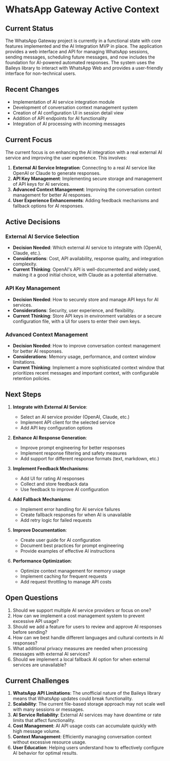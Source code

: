 # WhatsApp Gateway Active Context

## Current Status

The WhatsApp Gateway project is currently in a functional state with core features implemented and the AI Integration MVP in place. The application provides a web interface and API for managing WhatsApp sessions, sending messages, scheduling future messages, and now includes the foundation for AI-powered automated responses. The system uses the Baileys library to interact with WhatsApp Web and provides a user-friendly interface for non-technical users.

## Recent Changes

- Implementation of AI service integration module
- Development of conversation context management system
- Creation of AI configuration UI in session detail view
- Addition of API endpoints for AI functionality
- Integration of AI processing with incoming messages

## Current Focus

The current focus is on enhancing the AI integration with a real external AI service and improving the user experience. This involves:

1. **External AI Service Integration**: Connecting to a real AI service like OpenAI or Claude to generate responses.
2. **API Key Management**: Implementing secure storage and management of API keys for AI services.
3. **Advanced Context Management**: Improving the conversation context management for better AI responses.
4. **User Experience Enhancements**: Adding feedback mechanisms and fallback options for AI responses.

## Active Decisions

### External AI Service Selection
- **Decision Needed**: Which external AI service to integrate with (OpenAI, Claude, etc.).
- **Considerations**: Cost, API availability, response quality, and integration complexity.
- **Current Thinking**: OpenAI's API is well-documented and widely used, making it a good initial choice, with Claude as a potential alternative.

### API Key Management
- **Decision Needed**: How to securely store and manage API keys for AI services.
- **Considerations**: Security, user experience, and flexibility.
- **Current Thinking**: Store API keys in environment variables or a secure configuration file, with a UI for users to enter their own keys.

### Advanced Context Management
- **Decision Needed**: How to improve conversation context management for better AI responses.
- **Considerations**: Memory usage, performance, and context window limitations.
- **Current Thinking**: Implement a more sophisticated context window that prioritizes recent messages and important context, with configurable retention policies.

## Next Steps

1. **Integrate with External AI Service**:
   - Select an AI service provider (OpenAI, Claude, etc.)
   - Implement API client for the selected service
   - Add API key configuration options

2. **Enhance AI Response Generation**:
   - Improve prompt engineering for better responses
   - Implement response filtering and safety measures
   - Add support for different response formats (text, markdown, etc.)

3. **Implement Feedback Mechanisms**:
   - Add UI for rating AI responses
   - Collect and store feedback data
   - Use feedback to improve AI configuration

4. **Add Fallback Mechanisms**:
   - Implement error handling for AI service failures
   - Create fallback responses for when AI is unavailable
   - Add retry logic for failed requests

5. **Improve Documentation**:
   - Create user guide for AI configuration
   - Document best practices for prompt engineering
   - Provide examples of effective AI instructions

6. **Performance Optimization**:
   - Optimize context management for memory usage
   - Implement caching for frequent requests
   - Add request throttling to manage API costs

## Open Questions

1. Should we support multiple AI service providers or focus on one?
2. How can we implement a cost management system to prevent excessive API usage?
3. Should we add a feature for users to review and approve AI responses before sending?
4. How can we best handle different languages and cultural contexts in AI responses?
5. What additional privacy measures are needed when processing messages with external AI services?
6. Should we implement a local fallback AI option for when external services are unavailable?

## Current Challenges

1. **WhatsApp API Limitations**: The unofficial nature of the Baileys library means that WhatsApp updates could break functionality.
2. **Scalability**: The current file-based storage approach may not scale well with many sessions or messages.
3. **AI Service Reliability**: External AI services may have downtime or rate limits that affect functionality.
4. **Cost Management**: AI API usage costs can accumulate quickly with high message volume.
5. **Context Management**: Efficiently managing conversation context without excessive resource usage.
6. **User Education**: Helping users understand how to effectively configure AI behavior for optimal results.
